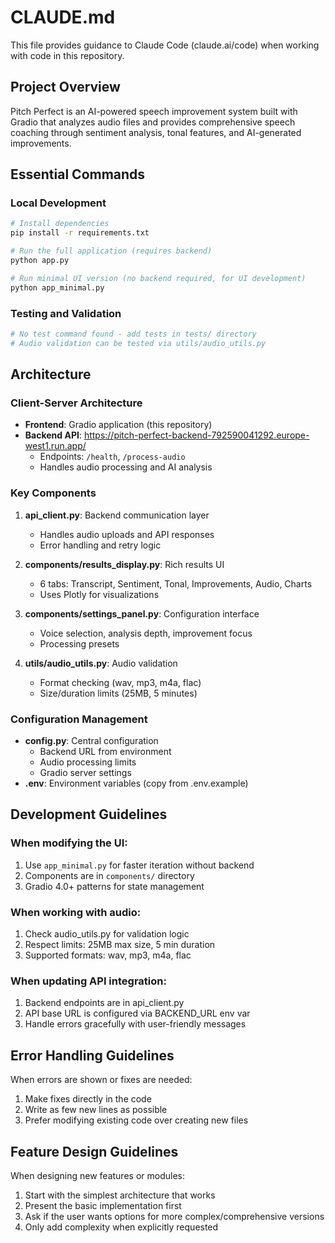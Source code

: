 # CLAUDE.md

This file provides guidance to Claude Code (claude.ai/code) when working with code in this repository.

## Project Overview

Pitch Perfect is an AI-powered speech improvement system built with Gradio that analyzes audio files and provides comprehensive speech coaching through sentiment analysis, tonal features, and AI-generated improvements.

## Essential Commands

### Local Development
```bash
# Install dependencies
pip install -r requirements.txt

# Run the full application (requires backend)
python app.py

# Run minimal UI version (no backend required, for UI development)
python app_minimal.py
```

### Testing and Validation
```bash
# No test command found - add tests in tests/ directory
# Audio validation can be tested via utils/audio_utils.py
```

## Architecture

### Client-Server Architecture
- **Frontend**: Gradio application (this repository)
- **Backend API**: https://pitch-perfect-backend-792590041292.europe-west1.run.app/
  - Endpoints: `/health`, `/process-audio`
  - Handles audio processing and AI analysis

### Key Components
1. **api_client.py**: Backend communication layer
   - Handles audio uploads and API responses
   - Error handling and retry logic

2. **components/results_display.py**: Rich results UI
   - 6 tabs: Transcript, Sentiment, Tonal, Improvements, Audio, Charts
   - Uses Plotly for visualizations

3. **components/settings_panel.py**: Configuration interface
   - Voice selection, analysis depth, improvement focus
   - Processing presets

4. **utils/audio_utils.py**: Audio validation
   - Format checking (wav, mp3, m4a, flac)
   - Size/duration limits (25MB, 5 minutes)

### Configuration Management
- **config.py**: Central configuration
  - Backend URL from environment
  - Audio processing limits
  - Gradio server settings
- **.env**: Environment variables (copy from .env.example)


## Development Guidelines

### When modifying the UI:
1. Use `app_minimal.py` for faster iteration without backend
2. Components are in `components/` directory
3. Gradio 4.0+ patterns for state management

### When working with audio:
1. Check audio_utils.py for validation logic
2. Respect limits: 25MB max size, 5 min duration
3. Supported formats: wav, mp3, m4a, flac

### When updating API integration:
1. Backend endpoints are in api_client.py
2. API base URL is configured via BACKEND_URL env var
3. Handle errors gracefully with user-friendly messages


## Error Handling Guidelines

When errors are shown or fixes are needed:
1. Make fixes directly in the code
2. Write as few new lines as possible
3. Prefer modifying existing code over creating new files

## Feature Design Guidelines

When designing new features or modules:
1. Start with the simplest architecture that works
2. Present the basic implementation first
3. Ask if the user wants options for more complex/comprehensive versions
4. Only add complexity when explicitly requested